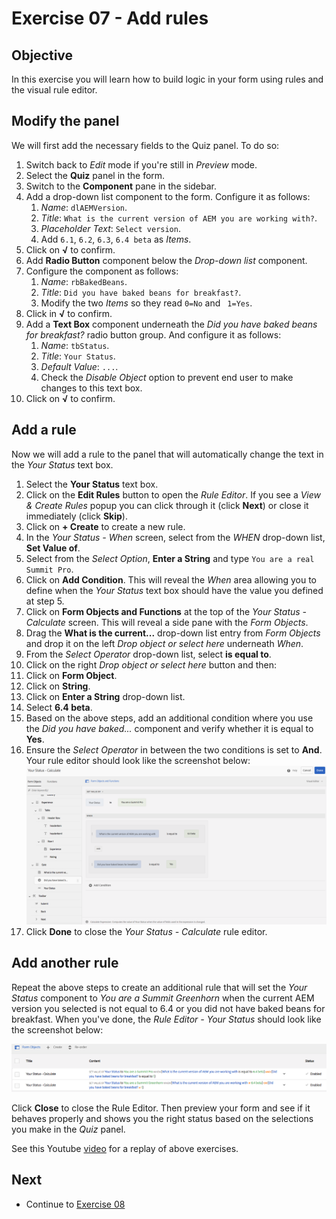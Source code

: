 # Exercise 07 - Add rules

## Objective
In this exercise you will learn how to build logic in your form using rules and the visual rule editor.

## Modify the panel
We will first add the necessary fields to the Quiz panel. To do so:
1. Switch back to *Edit* mode if you're still in *Preview* mode.
1. Select the **Quiz** panel in the form.
2. Switch to the **Component** pane in the sidebar.
3. Add a drop-down list component to the form. Configure it as follows:
   1. *Name*: `dlAEMVersion`.
   2. *Title*: `What is the current version of AEM you are working with?`.
   3. *Placeholder Text*: `Select version`.
   4. Add `6.1`, `6.2`, `6.3`, `6.4 beta` as *Items*.
4. Click on **√** to confirm.
5. Add **Radio Button** component below the *Drop-down list* component.
6. Configure the component as follows:
   1. *Name*: `rbBakedBeans`.
   2. *Title*: `Did you have baked beans for breakfast?`.
   3. Modify the two *Items* so they read `0=No` and ` 1=Yes`.
7. Click in **√** to confirm.
8. Add a **Text Box** component underneath the *Did you have baked beans for breakfast?* radio button group. And configure it as follows:
   1. *Name*: `tbStatus`.
   2. *Title*: `Your Status`.
   3. *Default Value*: `...`.
   4. Check the *Disable Object* option to prevent end user to make changes to this text box.
9. Click on **√** to confirm.

## Add a rule
Now we will add a rule to the panel that will automatically change the text in the *Your Status* text box.
1. Select the **Your Status** text box.
2. Click on the **Edit Rules** button to open the *Rule Editor*. If you see a *View & Create Rules* popup you can click through it (click **Next**) or close it immediately (click **Skip**).
3. Click on **+ Create** to create a new rule.
4. In the *Your Status - When* screen, select from the *WHEN* drop-down list, **Set Value of**.
5. Select from the *Select Option*, **Enter a String** and type `You are a real Summit Pro`.
6. Click on **Add Condition**. This will reveal the *When* area allowing you to define when the *Your Status* text box should have the value you defined at step 5.
7. Click on **Form Objects and Functions** at the top of the *Your Status - Calculate* screen. This will reveal a side pane with the *Form Objects*.
8. Drag the **What is the current...** drop-down list entry from *Form Objects* and drop it on the left *Drop object or select here* underneath *When*.
9. From the *Select Operator* drop-down list, select **is equal to**.
10. Click on the right *Drop object or select here* button and then:
   1. Click on **Form Object**.
   2. Click on **String**.
   3. Click on **Enter a String** drop-down list.
   4. Select **6.4 beta**.
11. Based on the above steps, add an additional condition where you use the *Did you have baked...* component and verify whether it is equal to **Yes**.
12. Ensure the *Select Operator* in between the two conditions is set to **And**.\
Your rule editor should look like the screenshot below:\
![Rule Editor](../images/ruleeditor.png)
13. Click **Done** to close the *Your Status - Calculate* rule editor.

## Add another rule
Repeat the above steps to create an additional rule that will set the *Your Status* component to *You are a Summit Greenhorn* when the current AEM version you selected is not equal to 6.4 or you did not have baked beans for breakfast.
When you've done, the *Rule Editor - Your Status* should look like the screenshot below:

![Rules](../images/rules.png)

Click **Close** to close the Rule Editor. Then preview your form and see if it behaves properly and shows you the right status based on the selections you make in the *Quiz* panel.

See this Youtube [video](https://youtu.be/OLIMICi52a4) for a replay of above exercises.


## Next
* Continue to [Exercise 08](../exercise08/)
